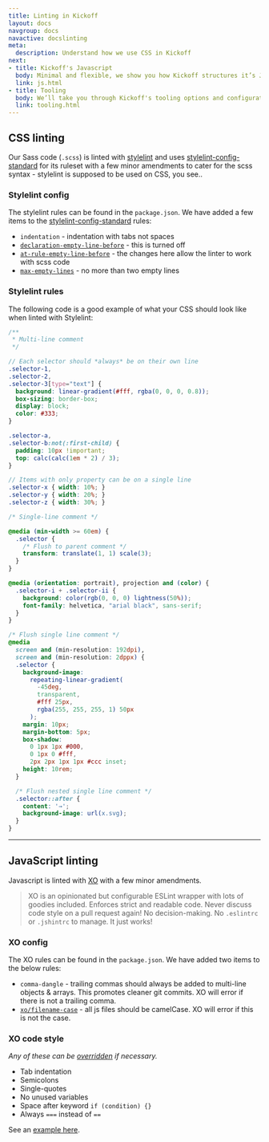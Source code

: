 ```yaml
---
title: Linting in Kickoff
layout: docs
navgroup: docs
navactive: docslinting
meta:
  description: Understand how we use CSS in Kickoff
next:
- title: Kickoff's Javascript
  body: Minimal and flexible, we show you how Kickoff structures it’s JS.
  link: js.html
- title: Tooling
  body: We’ll take you through Kickoff's tooling options and configuration
  link: tooling.html
---
```

## CSS linting
Our Sass code (`.scss`) is linted with [stylelint](https://github.com/stylelint/stylelint) and uses [stylelint-config-standard](https://github.com/stylelint/stylelint-config-standard) for its ruleset with a few minor amendments to cater for the scss syntax - stylelint is supposed to be used on CSS, you see..

### Stylelint config
The stylelint rules can be found in the `package.json`. We have added a few items to the [stylelint-config-standard](https://github.com/stylelint/stylelint-config-standard) rules:

* `indentation` - indentation with tabs not spaces
* [`declaration-empty-line-before`](http://stylelint.io/user-guide/rules/declaration-empty-line-before/) - this is turned off
* [`at-rule-empty-line-before`](http://stylelint.io/user-guide/rules/at-rule-empty-line-before/) - the changes here allow the linter to work with scss code
* [`max-empty-lines`](http://stylelint.io/user-guide/rules/max-empty-lines/) - no more than two empty lines

### Stylelint rules
The following code is a good example of what your CSS should look like when linted with Stylelint:

```scss
/**
 * Multi-line comment
 */

// Each selector should *always* be on their own line
.selector-1,
.selector-2,
.selector-3[type="text"] {
  background: linear-gradient(#fff, rgba(0, 0, 0, 0.8));
  box-sizing: border-box;
  display: block;
  color: #333;
}

.selector-a,
.selector-b:not(:first-child) {
  padding: 10px !important;
  top: calc(calc(1em * 2) / 3);
}

// Items with only property can be on a single line
.selector-x { width: 10%; }
.selector-y { width: 20%; }
.selector-z { width: 30%; }

/* Single-line comment */

@media (min-width >= 60em) {
  .selector {
    /* Flush to parent comment */
    transform: translate(1, 1) scale(3);
  }
}

@media (orientation: portrait), projection and (color) {
  .selector-i + .selector-ii {
    background: color(rgb(0, 0, 0) lightness(50%));
    font-family: helvetica, "arial black", sans-serif;
  }
}

/* Flush single line comment */
@media
  screen and (min-resolution: 192dpi),
  screen and (min-resolution: 2dppx) {
  .selector {
    background-image:
      repeating-linear-gradient(
        -45deg,
        transparent,
        #fff 25px,
        rgba(255, 255, 255, 1) 50px
      );
    margin: 10px;
    margin-bottom: 5px;
    box-shadow:
      0 1px 1px #000,
      0 1px 0 #fff,
      2px 2px 1px 1px #ccc inset;
    height: 10rem;
  }

  /* Flush nested single line comment */
  .selector::after {
    content: '→';
    background-image: url(x.svg);
  }
}
```

---

## JavaScript linting
Javascript is linted with [XO](https://github.com/sindresorhus/xo) with a few minor amendments.

> XO is an opinionated but configurable ESLint wrapper with lots of goodies included. Enforces strict and readable code. Never discuss code style on a pull request again! No decision-making. No `.eslintrc` or `.jshintrc` to manage. It just works!

### XO config
The XO rules can be found in the `package.json`. We have added two items to the below rules:

* `comma-dangle` - trailing commas should always be added to multi-line objects & arrays. This promotes cleaner git commits. XO will error if there is not a trailing comma.
* [`xo/filename-case`](https://github.com/sindresorhus/eslint-plugin-unicorn/blob/master/docs/rules/filename-case.md) - all js files should be camelCase. XO will error if this is not the case.

### XO code style
*Any of these can be [overridden](#rules) if necessary.*

- Tab indentation
- Semicolons
- Single-quotes
- No unused variables
- Space after keyword `if (condition) {}`
- Always `===` instead of `==`

See an [example here](https://github.com/sindresorhus/xo/blob/master/index.js).
